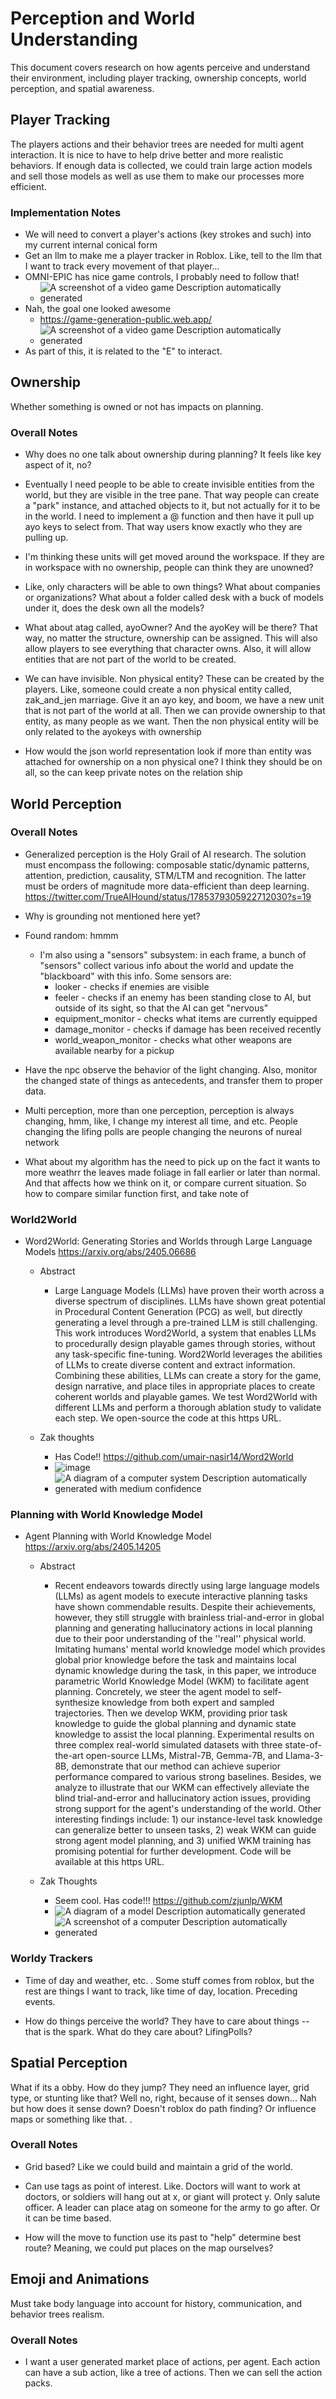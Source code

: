 # Perception and World Understanding

This document covers research on how agents perceive and understand their environment, including player tracking, ownership concepts, world perception, and spatial awareness.

## Player Tracking

The players actions and their behavior trees are needed for multi agent interaction. It is nice to have to help drive better and more realistic behaviors. If enough data is collected, we could train large action models and sell those models as well as use them to make our processes more efficient.

### Implementation Notes
- We will need to convert a player's actions (key strokes and such) into my current internal conical form
- Get an llm to make me a player tracker in Roblox. Like, tell to the llm that I want to track every movement of that player...
- OMNI-EPIC has nice game controls, I probably need to follow that!
  - ![A screenshot of a video game Description automatically generated](../images/media/image1.png)
- Nah, the goal one looked awesome
  - <https://game-generation-public.web.app/>
  - ![A screenshot of a video game Description automatically generated](../images/media/image2.png)
- As part of this, it is related to the "E" to interact.

## Ownership

Whether something is owned or not has impacts on planning.

### Overall Notes

- Why does no one talk about ownership during planning? It feels like key aspect of it, no?

- Eventually I need people to be able to create invisible entities from the world, but they are visible in the tree pane. That way people can create a "park" instance, and attached objects to it, but not actually for it to be in the world. I need to implement a @ function and then have it pull up ayo keys to select from. That way users know exactly who they are pulling up.

- I'm thinking these units will get moved around the workspace. If they are in workspace with no ownership, people can think they are unowned?

- Like, only characters will be able to own things? What about companies or organizations? What about a folder called desk with a buck of models under it, does the desk own all the models?

- What about atag called, ayoOwner? And the ayoKey will be there? That way, no matter the structure, ownership can be assigned. This will also allow players to see everything that character owns. Also, it will allow entities that are not part of the world to be created.

- We can have invisible. Non physical entity? These can be created by the players. Like, someone could create a non physical entity called, zak_and_jen marriage. Give it an ayo key, and boom, we have a new unit that is not part of the world at all. Then we can provide ownership to that entity, as many people as we want. Then the non physical entity will be only related to the ayokeys with ownership

- How would the json world representation look if more than entity was attached for ownership on a non physical one? I think they should be on all, so the can keep private notes on the relation ship

## World Perception

### Overall Notes

- Generalized perception is the Holy Grail of AI research. The solution must encompass the following: composable static/dynamic patterns, attention, prediction, causality, STM/LTM and recognition. The latter must be orders of magnitude more data-efficient than deep learning. <https://twitter.com/TrueAIHound/status/1785379305922712030?s=19>

- Why is grounding not mentioned here yet?

- Found random: hmmm
  - I'm also using a "sensors" subsystem: in each frame, a bunch of "sensors" collect various info about the world and update the "blackboard" with this info. Some sensors are:
    - looker - checks if enemies are visible
    - feeler - checks if an enemy has been standing close to AI, but outside of its sight, so that the AI can get "nervous"
    - equipment_monitor - checks what items are currently equipped
    - damage_monitor - checks if damage has been received recently
    - world_weapon_monitor - checks what other weapons are available nearby for a pickup

- Have the npc observe the behavior of the light changing. Also, monitor the changed state of things as antecedents, and transfer them to proper data.

- Multi perception, more than one perception, perception is always changing, hmm, like, I change my interest all time, and etc. People changing the lifing polls are people changing the neurons of nureal network

- What about my algorithm has the need to pick up on the fact it wants to more weathrr the leaves made foliage in fall earlier or later than normal. And that affects how we think on it, or compare current situation. So how to compare similar function first, and take note of

### World2World

- Word2World: Generating Stories and Worlds through Large Language Models <https://arxiv.org/abs/2405.06686>

  - Abstract
    - Large Language Models (LLMs) have proven their worth across a diverse spectrum of disciplines. LLMs have shown great potential in Procedural Content Generation (PCG) as well, but directly generating a level through a pre-trained LLM is still challenging. This work introduces Word2World, a system that enables LLMs to procedurally design playable games through stories, without any task-specific fine-tuning. Word2World leverages the abilities of LLMs to create diverse content and extract information. Combining these abilities, LLMs can create a story for the game, design narrative, and place tiles in appropriate places to create coherent worlds and playable games. We test Word2World with different LLMs and perform a thorough ablation study to validate each step. We open-source the code at this https URL.

  - Zak thoughts
    - Has Code!! <https://github.com/umair-nasir14/Word2World>
    - ![image](../images/media/image3.png)
    - ![A diagram of a computer system Description automatically generated with medium confidence](../images/media/image4.png)

### Planning with World Knowledge Model

- Agent Planning with World Knowledge Model <https://arxiv.org/abs/2405.14205>

  - Abstract
    - Recent endeavors towards directly using large language models (LLMs) as agent models to execute interactive planning tasks have shown commendable results. Despite their achievements, however, they still struggle with brainless trial-and-error in global planning and generating hallucinatory actions in local planning due to their poor understanding of the ''real'' physical world. Imitating humans' mental world knowledge model which provides global prior knowledge before the task and maintains local dynamic knowledge during the task, in this paper, we introduce parametric World Knowledge Model (WKM) to facilitate agent planning. Concretely, we steer the agent model to self-synthesize knowledge from both expert and sampled trajectories. Then we develop WKM, providing prior task knowledge to guide the global planning and dynamic state knowledge to assist the local planning. Experimental results on three complex real-world simulated datasets with three state-of-the-art open-source LLMs, Mistral-7B, Gemma-7B, and Llama-3-8B, demonstrate that our method can achieve superior performance compared to various strong baselines. Besides, we analyze to illustrate that our WKM can effectively alleviate the blind trial-and-error and hallucinatory action issues, providing strong support for the agent's understanding of the world. Other interesting findings include: 1) our instance-level task knowledge can generalize better to unseen tasks, 2) weak WKM can guide strong agent model planning, and 3) unified WKM training has promising potential for further development. Code will be available at this https URL.

  - Zak Thoughts
    - Seem cool. Has code!!! <https://github.com/zjunlp/WKM>
    - ![A diagram of a model Description automatically generated](../images/media/image5.tmp)
    - ![A screenshot of a computer Description automatically generated](../images/media/image6.tmp)

### Worldy Trackers

- Time of day and weather, etc. . Some stuff comes from roblox, but the rest are things I want to track, like time of day, location. Preceding events.

- How do things perceive the world? They have to care about things -- that is the spark. What do they care about? LifingPolls?

## Spatial Perception

What if its a obby. How do they jump? They need an influence layer, grid type, or stunting like that? Well no, right, because of it senses down... Nah but how does it sense down? Doesn't roblox do path finding? Or influence maps or something like that. .

### Overall Notes

- Grid based? Like we could build and maintain a grid of the world.

- Can use tags as point of interest. Like. Doctors will want to work at doctors, or soldiers will hang out at x, or giant will protect y. Only salute officer. A leader can place atag on someone for the army to go after. Or it can be time based.

- How will the move to function use its past to "help" determine best route? Meaning, we could put places on the map ourselves?

## Emoji and Animations

Must take body language into account for history, communication, and behavior trees realism.

### Overall Notes

- I want a user generated market place of actions, per agent. Each action can have a sub action, like a tree of actions. Then we can sell the action packs.